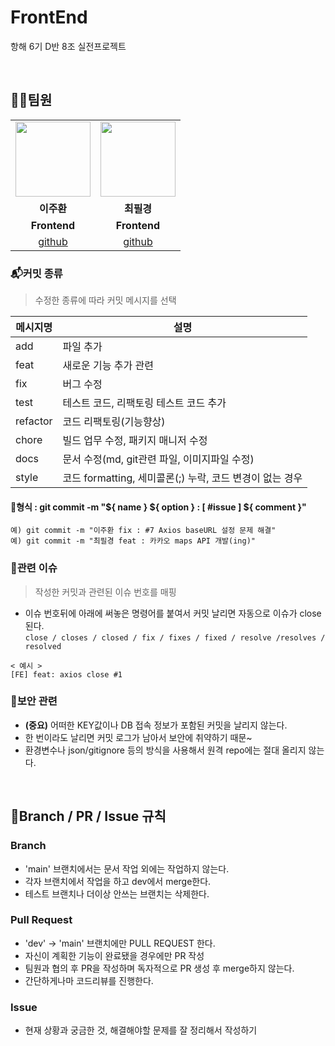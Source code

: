 # FrontEnd
항해 6기 D반 8조 실전프로젝트

<br>

## 🏄‍♂️팀원

<table>
  <tr>
    <td align="center"><a href="https://github.com/JuhwanLeeKR" target='_blank'><img src="https://avatars.githubusercontent.com/u/87694150?v=4" width="120px" /></a></td>
    <td align="center"><a href="https://github.com/cpk0709" target='_blank'><img src="https://avatars.githubusercontent.com/u/48235884?v=4" width="120px" /></a></td>
   
  </tr>
  <tr>
    <td align="center" vertical-align='middle'><strong>이주환</strong></td>
    <td align="center"><strong>최필경</strong></td>
    
  </tr>
  <tr>
    <td align="center"><b>Frontend</b></td>
    <td align="center"><b>Frontend</b></td>
  </tr>
    <tr>
      <td align="center"><a href="https://github.com/JuhwanLeeKR" target='_blank'>github</a></td>
    <td align="center"><a href="https://github.com/cpk0709" target='_blank'>github</a></td>
  </tr>
</table>

### 📬커밋 종류
> 수정한 종류에 따라 커밋 메시지를 선택

|메시지명|설명|
|---|---|
|add|파일 추가|
|feat|새로운 기능 추가 관련|
|fix|버그 수정|
|test|테스트 코드, 리팩토링 테스트 코드 추가|
|refactor|코드 리팩토링(기능향상)|
|chore|빌드 업무 수정, 패키지 매니저 수정|
|docs|문서 수정(md, git관련 파일, 이미지파일 수정)|
|style|코드 formatting, 세미콜론(;) 누락, 코드 변경이 없는 경우|

#### 📍형식 : git commit -m "${ name } ${ option } : [ #issue ] ${ comment }"

```
예) git commit -m "이주환 fix : #7 Axios baseURL 설정 문제 해결"
예) git commit -m "최필경 feat : 카카오 maps API 개발(ing)"
```

### 📢관련 이슈
> 작성한 커밋과 관련된 이슈 번호를 매핑

- 이슈 번호뒤에 아래에 써놓은 명령어를 붙여서 커밋 날리면 자동으로 이슈가 close 된다.   
`close / closes / closed / fix / fixes / fixed / resolve /resolves / resolved`
```
< 예시 >
[FE] feat: axios close #1
```

### 🔐보안 관련

- **(중요)** 어떠한 KEY값이나 DB 접속 정보가 포함된 커밋을 날리지 않는다.
- 한 번이라도 날리면 커밋 로그가 남아서 보안에 취약하기 때문~
- 환경변수나 json/gitignore 등의 방식을 사용해서 원격 repo에는 절대 올리지 않는다.

<br>

## 🌳Branch / PR / Issue 규칙

### Branch

- 'main' 브랜치에서는 문서 작업 외에는 작업하지 않는다.
- 각자 브랜치에서 작업을 하고 dev에서 merge한다.
- 테스트 브랜치나 더이상 안쓰는 브랜치는 삭제한다.

### Pull Request

- 'dev' -> 'main' 브랜치에만 PULL REQUEST 한다.
- 자신이 계획한 기능이 완료됐을 경우에만 PR 작성
- 팀원과 협의 후 PR을 작성하며 독자적으로 PR 생성 후 merge하지 않는다. 
- 간단하게나마 코드리뷰를 진행한다.

### Issue

- 현재 상황과 궁금한 것, 해결해야할 문제를 잘 정리해서 작성하기

<br>

